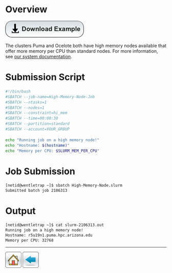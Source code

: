 # Overview

[![](/Images/Download-Button.png)](High-Memory-Node-Example.tar.gz)

The clusters Puma and Ocelote both have high memory nodes available that offer more memory per CPU than standard nodes. For more information, see [our system documentation](https://public.confluence.arizona.edu/display/UAHPC/Compute+Resources).

# Submission Script

```bash
#!/bin/bash
#SBATCH --job-name=High-Memory-Node-Job
#SBATCH --ntasks=1
#SBATCH --nodes=1 
#SBATCH --constraint=hi_mem
#SBATCH --time=00:00:30   
#SBATCH --partition=standard
#SBATCH --account=YOUR_GROUP

echo "Running job on a high memory node!"
echo "Hostname: $(hostname)"
echo "Memory per CPU: $SLURM_MEM_PER_CPU"
```

# Job Submission
```console
[netid@wentletrap ~]$ sbatch High-Memory-Node.slurm 
Submitted batch job 2106313
```

# Output
```console
[netid@wentletrap ~]$ cat slurm-2106313.out 
Running job on a high memory node!
Hostname: r5u19n1.puma.hpc.arizona.edu
Memory per CPU: 32768
```

*****
[![](/Images/home.png)](https://ua-researchcomputing-hpc.github.io/) 
[![](/Images/back.png)](../)
